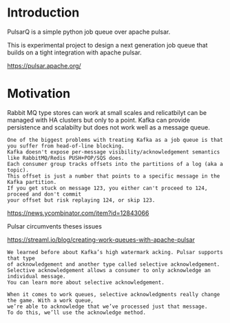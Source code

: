 # Introduction

PulsarQ is a simple python job queue over apache pulsar.

This is experimental project to design a next generation job queue that builds on a tight integration with apache pulsar.

https://pulsar.apache.org/



# Motivation

Rabbit MQ type stores can work at small scales and relicatbilyt can be managed with HA clusters but only to a point.
Kafka can provide persistence and scalabilty but does not work well as a message queue.

```
One of the biggest problems with treating Kafka as a job queue is that you suffer from head-of-line blocking.
Kafka doesn't expose per-message visibility/acknowledgement semantics like RabbitMQ/Redis PUSH+POP/SQS does.
Each consumer group tracks offsets into the partitions of a log (aka a topic).
This offset is just a number that points to a specific message in the Kafka partition.
If you get stuck on message 123, you either can't proceed to 124, proceed and don't commit
your offset but risk replaying 124, or skip 123.
```

https://news.ycombinator.com/item?id=12843066

Pulsar circumvents theses issues

https://streaml.io/blog/creating-work-queues-with-apache-pulsar

```
We learned before about Kafka’s high watermark acking. Pulsar supports that type
of acknowledgement and another type called selective acknowledgement.
Selective acknowledgement allows a consumer to only acknowledge an individual message.
You can learn more about selective acknowledgement.

When it comes to work queues, selective acknowledgments really change the game. With a work queue,
we’re able to acknowledge that we’ve processed just that message.
To do this, we’ll use the acknowledge method.
```
